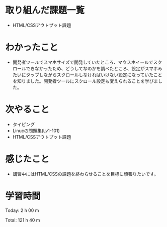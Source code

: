 # 取り組んだ課題一覧
- HTML/CSSアウトプット課題

# わかったこと
- 開発者ツールでスマホサイズで開発していたところ、マウスホイールでスクロールできなかったため、どうしてなのかを調べたところ、設定がスマホみたいにタップしながらスクロールしなければいけない設定になっていたことを知りました。開発者ツールにスクロール設定も変えられることを学びました。

# 次やること
- タイピング
- Linucの問題集(Lv1-101)
- HTML/CSSアウトプット課題

# 感じたこと
- 講習中にはHTML/CSSの課題を終わらせることを目標に頑張りたいです。


# 学習時間
Today: 2 h 00 m

Total: 121 h 40 m
